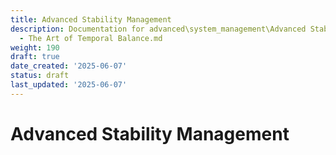 ```yaml
---
title: Advanced Stability Management
description: Documentation for advanced\system_management\Advanced Stability Management
  - The Art of Temporal Balance.md
weight: 190
draft: true
date_created: '2025-06-07'
status: draft
last_updated: '2025-06-07'
---
```


# Advanced Stability Management